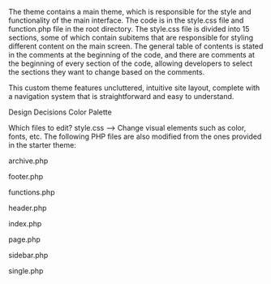 The theme contains a main theme, which is responsible for the style and functionality of the main interface. The code is in the style.css file and function.php file in the root directory. The style.css file is divided into 15 sections, some of which contain subitems that are responsible for styling different content on the main screen. The general table of contents is stated in the comments at the beginning of the code, and there are comments at the beginning of every section of the code, allowing developers to select the sections they want to change based on the comments.

This custom theme features uncluttered, intuitive site layout, complete with a navigation system that is straightforward and easy to understand.

Design Decisions
Color Palette

Which files to edit?
style.css --> Change visual elements such as color, fonts, etc.
The following PHP files are also modified from the ones provided in the starter theme:

archive.php

footer.php

functions.php

header.php

index.php

page.php

sidebar.php

single.php
